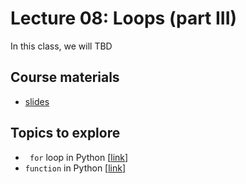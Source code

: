 # Lecture 08: Loops (part III)

In this class, we will TBD

## Course materials
* [slides](https://docs.google.com/presentation/d/1lzFbE4mquw4y4MZpHUV8dS4kRFaug5gErdhjK7BwlkY/edit#slide=id.p)

## Topics to explore
* ` for` loop in Python [[link](https://www.geeksforgeeks.org/loops-in-python/)]
* `function` in Python [[link](https://www.w3schools.com/python/python_functions.asp)]
